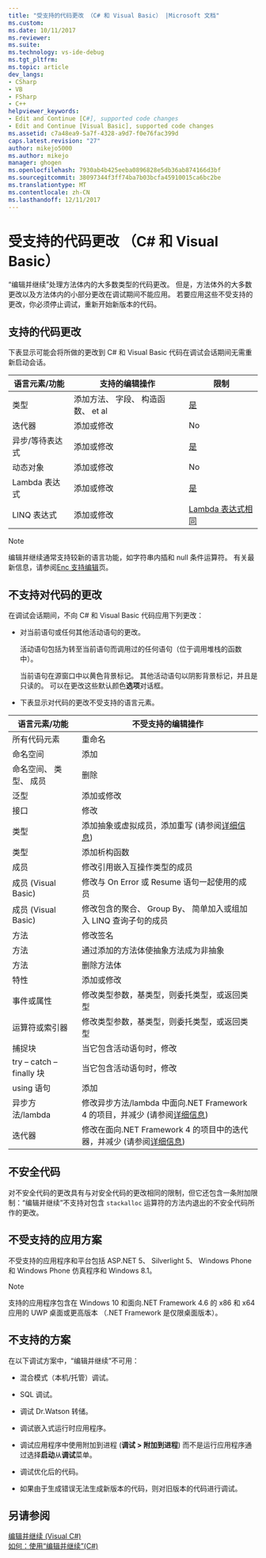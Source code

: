 ```yaml
---
title: "受支持的代码更改 （C# 和 Visual Basic） |Microsoft 文档"
ms.custom: 
ms.date: 10/11/2017
ms.reviewer: 
ms.suite: 
ms.technology: vs-ide-debug
ms.tgt_pltfrm: 
ms.topic: article
dev_langs:
- CSharp
- VB
- FSharp
- C++
helpviewer_keywords:
- Edit and Continue [C#], supported code changes
- Edit and Continue [Visual Basic], supported code changes
ms.assetid: c7a48ea9-5a7f-4328-a9d7-f0e76fac399d
caps.latest.revision: "27"
author: mikejo5000
ms.author: mikejo
manager: ghogen
ms.openlocfilehash: 7930ab4b425eeba0896828e5db36ab874166d3bf
ms.sourcegitcommit: 38097344f3ff74ba7b03bcfa45910015ca6bc2be
ms.translationtype: MT
ms.contentlocale: zh-CN
ms.lasthandoff: 12/11/2017
---
```

# <a name="supported-code-changes-c-and-visual-basic"></a>受支持的代码更改 （C# 和 Visual Basic）
“编辑并继续”处理方法体内的大多数类型的代码更改。 但是，方法体外的大多数更改以及方法体内的小部分更改在调试期间不能应用。 若要应用这些不受支持的更改，你必须停止调试，重新开始新版本的代码。

## <a name="supported-changes-to-code"></a>支持的代码更改

下表显示可能会将所做的更改到 C# 和 Visual Basic 代码在调试会话期间无需重新启动会话。

|语言元素/功能|支持的编辑操作|限制|
|-|-|-|
|类型|添加方法、 字段、 构造函数、 et al|[是](https://github.com/dotnet/roslyn/wiki/EnC-Supported-Edits)|
|迭代器|添加或修改|No|
|异步/等待表达式|添加或修改|[是](https://github.com/dotnet/roslyn/wiki/EnC-Supported-Edits)|
|动态对象|添加或修改|No|
|Lambda 表达式|添加或修改|[是](https://github.com/dotnet/roslyn/wiki/EnC-Supported-Edits)|
|LINQ 表达式|添加或修改|[Lambda 表达式相同](https://github.com/dotnet/roslyn/wiki/EnC-Supported-Edits)|

> [!NOTE]
> 编辑并继续通常支持较新的语言功能，如字符串内插和 null 条件运算符。 有关最新信息，请参阅[Enc 支持编辑](https://github.com/dotnet/roslyn/wiki/EnC-Supported-Edits)页。

## <a name="unsupported-changes-to-code"></a>不支持对代码的更改
 在调试会话期间，不向 C# 和 Visual Basic 代码应用下列更改：  
  
-   对当前语句或任何其他活动语句的更改。  
  
     活动语句包括为转至当前语句而调用过的任何语句（位于调用堆栈的函数中）。  
  
     当前语句在源窗口中以黄色背景标记。 其他活动语句以阴影背景标记，并且是只读的。 可以在更改这些默认颜色**选项**对话框。

- 下表显示对代码的更改不受支持的语言元素。

|语言元素/功能|不受支持的编辑操作|
|-|-|
|所有代码元素|重命名|
|命名空间|添加|
|命名空间、 类型、 成员|删除|
|泛型|添加或修改|
|接口|修改|
|类型|添加抽象或虚拟成员，添加重写 (请参阅[详细信息](https://github.com/dotnet/roslyn/wiki/EnC-Supported-Edits))|
|类型|添加析构函数|
|成员|修改引用嵌入互操作类型的成员|
|成员 (Visual Basic)|修改与 On Error 或 Resume 语句一起使用的成员|
|成员 (Visual Basic)|修改包含的聚合、 Group By、 简单加入或组加入 LINQ 查询子句的成员|
|方法|修改签名|
|方法|通过添加的方法体使抽象方法成为非抽象|
|方法|删除方法体|
|特性|添加或修改|
|事件或属性|修改类型参数，基类型，则委托类型，或返回类型 |
|运算符或索引器|修改类型参数，基类型，则委托类型，或返回类型 |
|捕捉块|当它包含活动语句时，修改|
|try – catch – finally 块|当它包含活动语句时，修改|
|using 语句|添加|
|异步方法/lambda|修改异步方法/lambda 中面向.NET Framework 4 的项目，并减少 (请参阅[详细信息](https://github.com/dotnet/roslyn/wiki/EnC-Supported-Edits))|
|迭代器|修改在面向.NET Framework 4 的项目中的迭代器，并减少 (请参阅[详细信息](https://github.com/dotnet/roslyn/wiki/EnC-Supported-Edits))|
  
## <a name="unsafe-code"></a>不安全代码  
 对不安全代码的更改具有与对安全代码的更改相同的限制，但它还包含一条附加限制：“编辑并继续”不支持对包含 `stackalloc` 运算符的方法内退出的不安全代码所作的更改。  

## <a name="unsupported-app-scenarios"></a>不受支持的应用方案

不受支持的应用程序和平台包括 ASP.NET 5、 Silverlight 5、 Windows Phone 和 Windows Phone 仿真程序和 Windows 8.1。

> [!NOTE]
> 支持的应用程序包含在 Windows 10 和面向.NET Framework 4.6 的 x86 和 x64 应用的 UWP 桌面或更高版本 （.NET Framework 是仅限桌面版本）。
  
## <a name="unsupported-scenarios"></a>不支持的方案  
 在以下调试方案中，“编辑并继续”不可用：  
  
-   混合模式（本机/托管）调试。  
  
-   SQL 调试。  
  
-   调试 Dr.Watson 转储。  
  
-   调试嵌入式运行时应用程序。  
  
-   调试应用程序中使用附加到进程 (**调试 > 附加到进程**) 而不是运行应用程序通过选择**启动**从**调试**菜单。  
  
-   调试优化后的代码。  
  
-   如果由于生成错误无法生成新版本的代码，则对旧版本的代码进行调试。
  
## <a name="see-also"></a>另请参阅  
 [编辑并继续 (Visual C#)](../debugger/edit-and-continue-visual-csharp.md)   
 [如何：使用“编辑并继续”(C#)](../debugger/how-to-use-edit-and-continue-csharp.md)